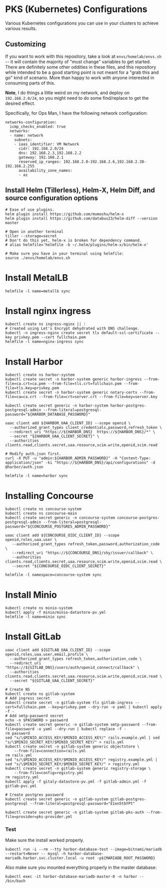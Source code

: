 # PKS (Kubernetes) Configurations

Various Kubernetes configurations you can use in your clusters to achieve various results.

## Customizing

If you want to work with this repository, take a look at `envs/homelab/envs.sh` -- it will contain the majority of "must change" variables to get started.  There are definitely some other oddities in these files, and this repository while intended to be a good starting point is not meant for a "grab this and go" kind of scenario.  More than happy to work with anyone interested in consuming parts of this.

**Note**, I do things a little weird on my network, and deploy on `192.168.2.0/24`, so you might need to do some find/replace to get the desired effect.

Specifically, for Ops Man, I have the following network configuration:

```
networks-configuration:
  icmp_checks_enabled: true
  networks:
  - name: network
    subnets:
    - iaas_identifier: VM Network
      cidr: 192.168.2.0/24
      dns: 192.168.2.3,192.168.2.2
      gateway: 192.168.2.1
      reserved_ip_ranges: 192.168.2.0-192.168.2.6,192.168.2.38-192.168.2.255
      availability_zone_names:
      - az
```

## Install Helm (Tillerless), Helm-X, Helm Diff, and source configuration options

```
# Ease of use plugins.
helm plugin install https://github.com/mumoshu/helm-x
helm plugin install https://github.com/databus23/helm-diff --version master

# Open in another terminal
tiller --storage=secret
# Don't do this yet, helm-x is broken for dependency command.
# alias helmfile='helmfile -b ~/.helm/plugins/helm-x/bin/helm-x'

# Make sure you have in your terminal using helmfile:
source ./envs/homelab/envs.sh
```


# Install MetalLB

```
helmfile -l name=metallb sync
```

# Install nginx ingress

```
kubectl create ns ingress-nginx || :
# Created using Let's Encrypt dehydrated with DNS challenge.
kubectl -n ingress-nginx create secret tls default-ssl-certificate --key privkey.pem --cert fullchain.pem
helmfile -l name=nginx-ingress sync
```

# Install Harbor

```
kubectl create ns harbor-system
kubectl create secret -n harbor-system generic harbor-ingress --from-file=ca.crt=ca.pem --from-file=tls.crt=fullchain.pem --from-file=tls.key=privkey.pem
kubectl create secret -n harbor-system generic notary-certs --from-file=ca=ca.crt --from-file=crt=server.crt --from-file=key=server.key

kubectl create secret generic -n harbor-system harbor-postgres-postgresql-admin --from-literal=postgresql-password="${HARBOR_DATABASE_PASSWORD}"

uaac client add ${HARBOR_UAA_CLIENT_ID} --scope openid \
  --authorized_grant_types client_credentials,password,refresh_token \
  --redirect_uri "https://${HARBOR_DNS}  https://${HARBOR_DNS}/*" \
  --secret "${HARBOR_UAA_CLIENT_SECRET}" \
  --authorities clients.read,clients.secret,uaa.resource,scim.write,openid,scim.read

# Modify auth.json first.
curl -X PUT -u "admin:${HARBOR_ADMIN_PASSWORD}" -H "Content-Type: application/json" -ki "https://${HARBOR_DNS}/api/configurations" -d @harbor/auth.json

helmfile -l name=harbor sync
```

# Installing Concourse

```
kubectl create ns concourse-system
kubectl create ns concourse-main
kubectl create secret generic -n concourse-system concourse-postgres-postgresql-admin --from-literal=postgresql-password="${CONCOURSE_POSTGRES_ADMIN_PASSWORD}"

uaac client add ${CONCOURSE_OIDC_CLIENT_ID} --scope openid,roles,uaa.user \
   --authorized_grant_types refresh_token,password,authorization_code \
   --redirect_uri "https://${CONCOURSE_DNS}/sky/issuer/callback" \
   --authorities clients.read,clients.secret,uaa.resource,scim.write,openid,scim.read \
   --secret "${CONCOURSE_OIDC_CLIENT_SECRET}"

helmfile -l namespace=concourse-system sync
```


# Install Minio

```
kubectl create ns minio-system
kubectl apply -f minio/minio-datastore-pv.yml
helmfile -l name=minio sync
```


# Install GitLab

```
uaac client add ${GITLAB_UAA_CLIENT_ID} --scope openid,roles,uaa.user,email,profile \
  --authorized_grant_types refresh_token,authorization_code \
  --redirect_uri "https://${GITLAB_DNS}/users/auth/openid_connect/callback" \
  --authorities clients.read,clients.secret,uaa.resource,scim.write,openid,scim.read \
  --secret "${GITLAB_UAA_CLIENT_SECRET}"

# Create NS
kubectl create ns gitlab-system
# Add ingress secret
kubectl create secret -n gitlab-system tls gitlab-ingress --cert=fullchain.pem --key=privkey.pem --dry-run -o yaml | kubectl apply -f -
# Add smtp-password secret
echo -n $PASSWORD > password
kubectl create secret generic -n gitlab-system smtp-password --from-file=password -o yaml --dry-run | kubectl replace -f -
rm password
sed "s/\$MINIO_ACCESS_KEY/$MINIO_ACCESS_KEY/" rails.example.yml | sed "s/\$MINIO_SECRET_KEY/$MINIO_SECRET_KEY/" > rails.yml
kubectl create secret -n gitlab-system generic objectstore \
    --from-file=connection=rails.yml
rm rails.yml
sed "s/\$MINIO_ACCESS_KEY/$MINIO_ACCESS_KEY/" registry.example.yml | sed "s/\$MINIO_SECRET_KEY/$MINIO_SECRET_KEY/" > registry.yml
kubectl create secret -n gitlab-system generic registry-storage \
    --from-file=config=registry.yml
rm registry.yml
kubectl apply -f gitaly-datastore-pv.yml -f gitlab-admin.yml -f gitlab-pvc.yml

# Create postgres password
kubectl create secret generic -n gitlab-system gitlab-postgres-postgresql --from-literal=postgresql-password="E1en5tbYPt"

kubectl create secret generic -n gitlab-system gitlab-pks-auth --from-file=provider=pks-provider.yml
```

### Test

Make sure the install worked properly.

```
kubectl run -i --rm --tty harbor-database-test --image=bitnami/mariadb --restart=Never -- mysql -h harbor-database-mariadb.harbor.svc.cluster.local -u root -p${MARIADB_ROOT_PASSWORD}
```

Also make sure you mounted everything properly in the master database:

```
kubectl exec -it harbor-database-mariadb-master-0 -n harbor -- /bin/bash
```
